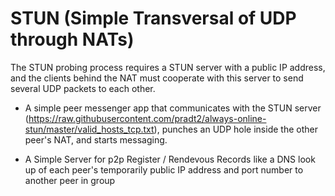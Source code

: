 # STUN (Simple Transversal of UDP through NATs) 

The STUN probing process requires a STUN server with a public IP address, and the clients behind the NAT must cooperate with this server to send several UDP packets to each other.

- A simple peer messenger app that communicates with the STUN server (https://raw.githubusercontent.com/pradt2/always-online-stun/master/valid_hosts_tcp.txt), punches an UDP hole inside the other peer's NAT, and starts messaging.

- A Simple Server for p2p Register / Rendevous
  Records like a DNS look up of each peer's temporarily public IP address and port number to another peer in group 
